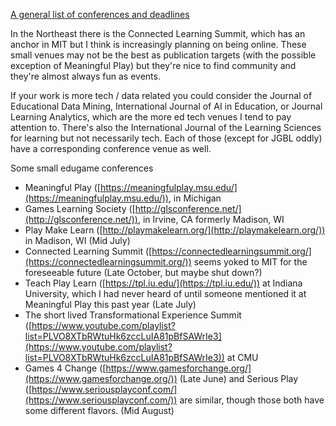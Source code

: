 [A general list of conferences and deadlines](https://docs.google.com/spreadsheets/d/1l3YA8ukuFeUdZ2bThN5N50NTasZIieFKS66OLxO6nTo/edit#gid=0)

In the Northeast there is the Connected Learning Summit, which has an anchor in MIT but I think is increasingly planning on being online. These small venues may not be the best as publication targets (with the possible exception of Meaningful Play) but they're nice to find community and they're almost always fun as events.

If your work is more tech / data related you could consider the Journal of Educational Data Mining, International Journal of AI in Education, or Journal Learning Analytics, which are the more ed tech venues I tend to pay attention to. There's also the International Journal of the Learning Sciences for learning but not necessarily tech. Each of those (except for JGBL oddly) have a corresponding conference venue as well.

Some small edugame conferences

 - Meaningful Play ([https://meaningfulplay.msu.edu/](https://meaningfulplay.msu.edu/)), in Michigan
 - Games Learning Society ([http://glsconference.net/](http://glsconference.net/)), in Irvine, CA formerly Madison, WI
 - Play Make Learn ([http://playmakelearn.org/](http://playmakelearn.org/)) in Madison, WI (Mid July)
 - Connected Learning Summit ([https://connectedlearningsummit.org/](https://connectedlearningsummit.org/)) seems yoked to MIT for the foreseeable future (Late October, but maybe shut down?)
 - Teach Play Learn ([https://tpl.iu.edu/](https://tpl.iu.edu/)) at Indiana University, which I had never heard of until someone mentioned it at Meaningful Play this past year (Late July)
 - The short lived Transformational Experience Summit ([https://www.youtube.com/playlist?list=PLVO8XTbRWtuHk6zccLuIA81pBfSAWrIe3](https://www.youtube.com/playlist?list=PLVO8XTbRWtuHk6zccLuIA81pBfSAWrIe3)) at CMU 
 - Games 4 Change ([https://www.gamesforchange.org/](https://www.gamesforchange.org/)) (Late June) and Serious Play ([https://www.seriousplayconf.com/](https://www.seriousplayconf.com/)) are similar, though those both have some different flavors. (Mid August)
